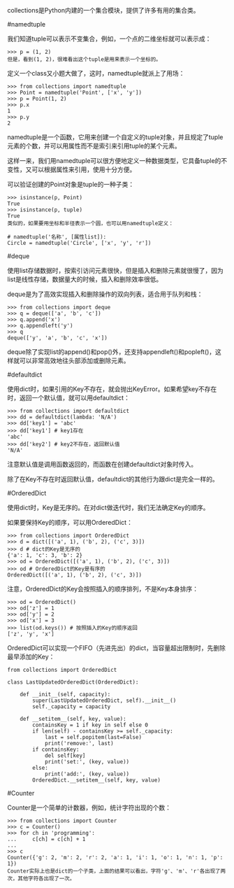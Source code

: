 collections是Python内建的一个集合模块，提供了许多有用的集合类。

#namedtuple

我们知道tuple可以表示不变集合，例如，一个点的二维坐标就可以表示成：

    >>> p = (1, 2)
    但是，看到(1, 2)，很难看出这个tuple是用来表示一个坐标的。

定义一个class又小题大做了，这时，namedtuple就派上了用场：

    >>> from collections import namedtuple
    >>> Point = namedtuple('Point', ['x', 'y'])
    >>> p = Point(1, 2)
    >>> p.x
    1
    >>> p.y
    2
namedtuple是一个函数，它用来创建一个自定义的tuple对象，并且规定了tuple元素的个数，并可以用属性而不是索引来引用tuple的某个元素。

这样一来，我们用namedtuple可以很方便地定义一种数据类型，它具备tuple的不变性，又可以根据属性来引用，使用十分方便。

可以验证创建的Point对象是tuple的一种子类：

    >>> isinstance(p, Point)
    True
    >>> isinstance(p, tuple)
    True
    类似的，如果要用坐标和半径表示一个圆，也可以用namedtuple定义：

    # namedtuple('名称', [属性list]):
    Circle = namedtuple('Circle', ['x', 'y', 'r'])

#deque

使用list存储数据时，按索引访问元素很快，但是插入和删除元素就很慢了，因为list是线性存储，数据量大的时候，插入和删除效率很低。

deque是为了高效实现插入和删除操作的双向列表，适合用于队列和栈：

    >>> from collections import deque
    >>> q = deque(['a', 'b', 'c'])
    >>> q.append('x')
    >>> q.appendleft('y')
    >>> q
    deque(['y', 'a', 'b', 'c', 'x'])
deque除了实现list的append()和pop()外，还支持appendleft()和popleft()，这样就可以非常高效地往头部添加或删除元素。

#defaultdict

使用dict时，如果引用的Key不存在，就会抛出KeyError。如果希望key不存在时，返回一个默认值，就可以用defaultdict：

    >>> from collections import defaultdict
    >>> dd = defaultdict(lambda: 'N/A')
    >>> dd['key1'] = 'abc'
    >>> dd['key1'] # key1存在
    'abc'
    >>> dd['key2'] # key2不存在，返回默认值
    'N/A'
注意默认值是调用函数返回的，而函数在创建defaultdict对象时传入。

除了在Key不存在时返回默认值，defaultdict的其他行为跟dict是完全一样的。

#OrderedDict

使用dict时，Key是无序的。在对dict做迭代时，我们无法确定Key的顺序。

如果要保持Key的顺序，可以用OrderedDict：

    >>> from collections import OrderedDict
    >>> d = dict([('a', 1), ('b', 2), ('c', 3)])
    >>> d # dict的Key是无序的
    {'a': 1, 'c': 3, 'b': 2}
    >>> od = OrderedDict([('a', 1), ('b', 2), ('c', 3)])
    >>> od # OrderedDict的Key是有序的
    OrderedDict([('a', 1), ('b', 2), ('c', 3)])
注意，OrderedDict的Key会按照插入的顺序排列，不是Key本身排序：

    >>> od = OrderedDict()
    >>> od['z'] = 1
    >>> od['y'] = 2
    >>> od['x'] = 3
    >>> list(od.keys()) # 按照插入的Key的顺序返回
    ['z', 'y', 'x']
OrderedDict可以实现一个FIFO（先进先出）的dict，当容量超出限制时，先删除最早添加的Key：

    from collections import OrderedDict

    class LastUpdatedOrderedDict(OrderedDict):

        def __init__(self, capacity):
            super(LastUpdatedOrderedDict, self).__init__()
            self._capacity = capacity

        def __setitem__(self, key, value):
            containsKey = 1 if key in self else 0
            if len(self) - containsKey >= self._capacity:
                last = self.popitem(last=False)
                print('remove:', last)
            if containsKey:
                del self[key]
                print('set:', (key, value))
            else:
                print('add:', (key, value))
            OrderedDict.__setitem__(self, key, value)
#Counter

Counter是一个简单的计数器，例如，统计字符出现的个数：

    >>> from collections import Counter
    >>> c = Counter()
    >>> for ch in 'programming':
    ...     c[ch] = c[ch] + 1
    ...
    >>> c
    Counter({'g': 2, 'm': 2, 'r': 2, 'a': 1, 'i': 1, 'o': 1, 'n': 1, 'p': 1})
    Counter实际上也是dict的一个子类，上面的结果可以看出，字符'g'、'm'、'r'各出现了两次，其他字符各出现了一次。
